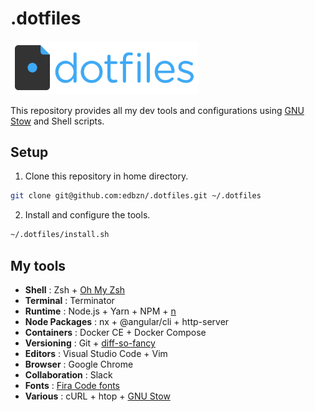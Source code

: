 # .dotfiles

<img src="./.assets/dotfiles-logo.png" width="300">

This repository provides all my dev tools and configurations using [GNU Stow](https://www.gnu.org/software/stow/) and Shell scripts.

## Setup

1. Clone this repository in home directory.

```sh
git clone git@github.com:edbzn/.dotfiles.git ~/.dotfiles
```

2. Install and configure the tools. 

```sh
~/.dotfiles/install.sh
```

## My tools 

- **Shell** : Zsh + [Oh My Zsh](https://ohmyz.sh/)
- **Terminal** : Terminator 
- **Runtime** : Node.js + Yarn + NPM + [n](https://github.com/tj/n)
- **Node Packages** : nx + @angular/cli + http-server
- **Containers** : Docker CE + Docker Compose
- **Versioning** : Git + [diff-so-fancy](https://github.com/so-fancy/diff-so-fancy)
- **Editors** : Visual Studio Code + Vim
- **Browser** : Google Chrome
- **Collaboration** : Slack
- **Fonts** : [Fira Code fonts](https://github.com/tonsky/FiraCode)
- **Various** : cURL + htop + [GNU Stow](https://www.gnu.org/software/stow/)